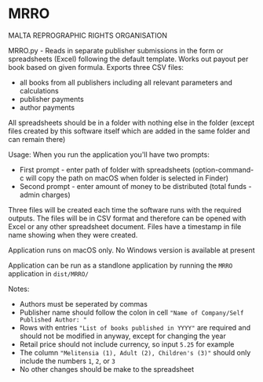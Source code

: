 # MRRO
 MALTA REPROGRAPHIC RIGHTS ORGANISATION

MRRO.py - Reads in separate publisher submissions in the form or spreadsheets (Excel)
following the default template. Works out payout per book based on given formula.
Exports three CSV files:
- all books from all publishers including all relevant parameters and calculations
- publisher payments
- author payments

All spreadsheets should be in a folder with nothing else in the folder (except files
created by this software itself which are added in the same folder and can remain there)

Usage:
When you run the application you'll have two prompts:

- First prompt - enter path of folder with spreadsheets (option-command-c will copy
the path on macOS when folder is selected in Finder)
- Second prompt - enter amount of money to be distributed (total funds - admin charges)

Three files will be created each time the software runs with the required outputs.
The files will be in CSV format and therefore can be opened with Excel
or any other spreadsheet document. Files have a timestamp in file name showing when they
were created.

Application runs on macOS only. No Windows version is available at present

Application can be run as a standlone application by running the `MRRO` application in `dist/MRRO/`

Notes:
- Authors must be seperated by commas
- Publisher name should follow the colon in cell `"Name of Company/Self Published Author: "`
- Rows with entries `"List of books published in YYYY"` are required and should not be modified in anyway, except for changing the year
- Retail price should not include currency, so input `5.25` for example
- The column `"Melitensia (1), Adult (2), Children's (3)"` should only include the numbers `1`, `2`, or `3`
- No other changes should be make to the spreadsheet
